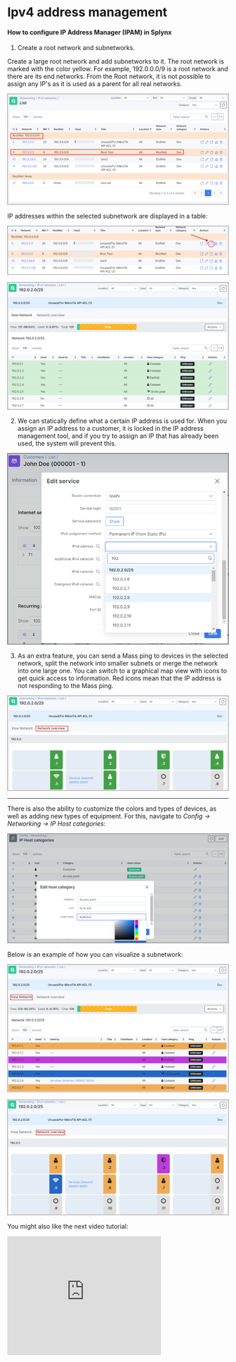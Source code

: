 Ipv4 address management
====================

#### How to configure IP Address Manager (IPAM) in Splynx

1. Create a root network and subnetworks.

  Create a large root network and add subnetworks to it. The root network is marked with the color yellow. For example, 192.0.0.0/9 is a root network and there are its end networks. From the Root network, it is not possible to assign any IP's as it is used as a parent for all real networks.

  ![Root net](root_net.png)

  IP addresses within the selected subnetwork are displayed in a table:

  ![view](icon_view.png)

  ![Subnet list](subnet_list.png)


2. We can statically define what a certain IP address is used for. When you assign an IP address to a customer, it is locked in the IP address management tool, and if you try to assign an IP that has already been used, the system will prevent this.

  ![IP](ip.png)


3. As an extra feature, you can send a Mass ping to devices in the selected network, split the network into smaller subnets or merge the network into one large one. You can switch to a graphical map view with icons to get quick access to information. Red icons mean that the IP address is not responding to the Mass ping.

  ![network overview](net_overview.png)

*****************************************
There is also the ability to customize the colors and types of devices, as well as adding new types of equipment. For this, navigate to *Config → Networking → IP Host categories*:

![categories](ip_cat.png)

Below is an example of how you can visualize a subnetwork:

![Customize](customize.png)

![Visualize](visualize.png)


You might also like the next video tutorial:

<iframe width="350" height="270" src="https://www.youtube.com/embed/z1XdFHUM3zA" title="YouTube video player" frameborder="0" allow="accelerometer; autoplay; clipboard-write; encrypted-media; gyroscope; picture-in-picture" allowfullscreen></iframe>
